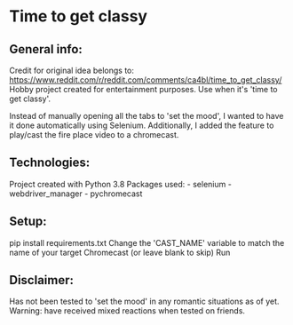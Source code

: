 # Time to get classy

## General info:
Credit for original idea belongs to: https://www.reddit.com/r/reddit.com/comments/ca4bl/time_to_get_classy/
Hobby project created for entertainment purposes.
Use when it's 'time to get classy'.

Instead of manually opening all the tabs to 'set the mood', I wanted to have it done automatically using Selenium.
Additionally, I added the feature to play/cast the fire place video to a chromecast.


## Technologies:
Project created with Python 3.8
Packages used:
    - selenium
    - webdriver_manager
    - pychromecast


## Setup:
pip install requirements.txt
Change the 'CAST_NAME' variable to match the name of your target Chromecast (or leave blank to skip)
Run


## Disclaimer:
Has not been tested to 'set the mood' in any romantic situations as of yet.
Warning: have received mixed reactions when tested on friends.